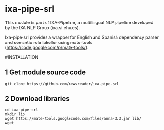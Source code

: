 ixa-pipe-srl
============

This module is part of IXA-Pipeline, a multilingual NLP pipeline developed by the IXA NLP Group (ixa.si.ehu.es).

Ixa-pipe-srl provides a wrapper for English and Spanish dependency parser and semantic role labeller using mate-tools (https://code.google.com/p/mate-tools/).

#INSTALLATION

## 1 Get module source code

    git clone https://github.com/newsreader/ixa-pipe-srl

## 2 Download libraries

    cd ixa-pipe-srl
    mkdir lib
    wget https://mate-tools.googlecode.com/files/anna-3.3.jar lib/
    wget 


